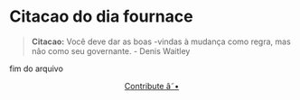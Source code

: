 # Citacao do dia fournace

> **Citacao:** Você deve dar as boas -vindas à mudança como regra, mas não como seu governante.  - Denis Waitley

fim do arquivo

<watermark-footer>
<p align="center">
  <a href="https://github.com/ruisuan/ruisuan/blob/main/contribute.md">Contribute â˜•</a>
</p>
</watermark-footer>
